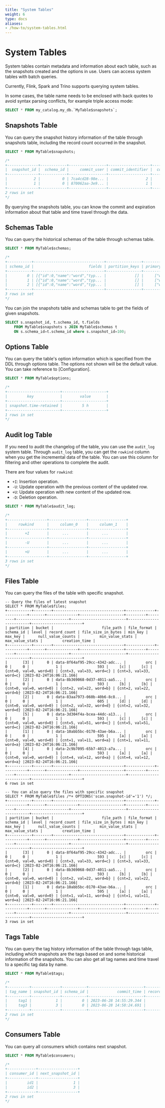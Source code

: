 ```yaml
---
title: "System Tables"
weight: 6
type: docs
aliases:
- /how-to/system-tables.html
---
```

<!--
Licensed to the Apache Software Foundation (ASF) under one
or more contributor license agreements.  See the NOTICE file
distributed with this work for additional information
regarding copyright ownership.  The ASF licenses this file
to you under the Apache License, Version 2.0 (the
"License"); you may not use this file except in compliance
with the License.  You may obtain a copy of the License at

  http://www.apache.org/licenses/LICENSE-2.0

Unless required by applicable law or agreed to in writing,
software distributed under the License is distributed on an
"AS IS" BASIS, WITHOUT WARRANTIES OR CONDITIONS OF ANY
KIND, either express or implied.  See the License for the
specific language governing permissions and limitations
under the License.
-->

# System Tables

System tables contain metadata and information about each table, such as the snapshots created and the options in use. Users can access system tables with batch queries.

Currently, Flink, Spark and Trino supports querying system tables.

In some cases, the table name needs to be enclosed with back quotes to avoid syntax parsing conflicts, for example triple access mode:
```sql
SELECT * FROM my_catalog.my_db.`MyTable$snapshots`;
```

## Snapshots Table

You can query the snapshot history information of the table through snapshots table, including the record count occurred in the snapshot.

```sql
SELECT * FROM MyTable$snapshots;

/*
+--------------+------------+-----------------+-------------------+--------------+-------------------------+---------------------+---------------------+-------------------------+
|  snapshot_id |  schema_id |     commit_user | commit_identifier |  commit_kind |             commit_time |  total_record_count |  delta_record_count |  changelog_record_count |
+--------------+------------+-----------------+-------------------+--------------+-------------------------+---------------------+---------------------+-------------------------+
|            2 |          0 | 7ca4cd28-98e... |                 2 |       APPEND | 2022-10-26 11:44:15.600 |                   2 |                   2 |                       0 |
|            1 |          0 | 870062aa-3e9... |                 1 |       APPEND | 2022-10-26 11:44:15.148 |                   1 |                   1 |                       0 |
+--------------+------------+-----------------+-------------------+--------------+-------------------------+---------------------+---------------------+-------------------------+
2 rows in set
*/
```

By querying the snapshots table, you can know the commit and expiration information about that table and time travel through the data.

## Schemas Table

You can query the historical schemas of the table through schemas table.

```sql
SELECT * FROM MyTable$schemas;

/*
+-----------+--------------------------------+----------------+--------------+---------+---------+
| schema_id |                         fields | partition_keys | primary_keys | options | comment |
+-----------+--------------------------------+----------------+--------------+---------+---------+
|         0 | [{"id":0,"name":"word","typ... |             [] |     ["word"] |      {} |         |
|         1 | [{"id":0,"name":"word","typ... |             [] |     ["word"] |      {} |         |
|         2 | [{"id":0,"name":"word","typ... |             [] |     ["word"] |      {} |         |
+-----------+--------------------------------+----------------+--------------+---------+---------+
3 rows in set
*/
```

You can join the snapshots table and schemas table to get the fields of given snapshots.

```sql
SELECT s.snapshot_id, t.schema_id, t.fields 
    FROM MyTable$snapshots s JOIN MyTable$schemas t 
    ON s.schema_id=t.schema_id where s.snapshot_id=100;
```

## Options Table

You can query the table's option information which is specified from the DDL through options table. The options not shown will be the default value. You can take reference to  [Configuration].

```sql
SELECT * FROM MyTable$options;

/*
+------------------------+--------------------+
|         key            |        value       |
+------------------------+--------------------+
| snapshot.time-retained |         5 h        |
+------------------------+--------------------+
1 rows in set
*/
```

## Audit log Table

If you need to audit the changelog of the table, you can use the `audit_log` system table. Through `audit_log` table, you can get the `rowkind` column when you get the incremental data of the table. You can use this column for
filtering and other operations to complete the audit.

There are four values for `rowkind`:

- `+I`: Insertion operation.
- `-U`: Update operation with the previous content of the updated row.
- `+U`: Update operation with new content of the updated row.
- `-D`: Deletion operation.

```sql
SELECT * FROM MyTable$audit_log;

/*
+------------------+-----------------+-----------------+
|     rowkind      |     column_0    |     column_1    |
+------------------+-----------------+-----------------+
|        +I        |      ...        |      ...        |
+------------------+-----------------+-----------------+
|        -U        |      ...        |      ...        |
+------------------+-----------------+-----------------+
|        +U        |      ...        |      ...        |
+------------------+-----------------+-----------------+
3 rows in set
*/
```

## Files Table
You can query the files of the table with specific snapshot.

```
-- Query the files of latest snapshot
SELECT * FROM MyTable$files;
+-----------+--------+--------------------------------+-------------+-----------+-------+--------------+--------------------+---------+---------+------------------------+-------------------------+-------------------------+-----------------------+
| partition | bucket |                      file_path | file_format | schema_id | level | record_count | file_size_in_bytes | min_key | max_key |      null_value_counts |         min_value_stats |         max_value_stats |         creation_time |
+-----------+--------+--------------------------------+-------------+-----------+-------+--------------+--------------------+---------+---------+------------------------+-------------------------+-------------------------+-----------------------+
|       [3] |      0 | data-8f64af95-29cc-4342-adc... |         orc |         0 |     0 |            1 |                593 |     [c] |     [c] | {cnt=0, val=0, word=0} | {cnt=3, val=33, word=c} | {cnt=3, val=33, word=c} |2023-02-24T16:06:21.166|
|       [2] |      0 | data-8b369068-0d37-4011-aa5... |         orc |         0 |     0 |            1 |                593 |     [b] |     [b] | {cnt=0, val=0, word=0} | {cnt=2, val=22, word=b} | {cnt=2, val=22, word=b} |2023-02-24T16:06:21.166|
|       [2] |      0 | data-83aa7973-060b-40b6-8c8... |         orc |         0 |     0 |            1 |                605 |     [d] |     [d] | {cnt=0, val=0, word=0} | {cnt=2, val=32, word=d} | {cnt=2, val=32, word=d} |2023-02-24T16:06:21.166|
|       [5] |      0 | data-3d304f4a-bcea-44dc-a13... |         orc |         0 |     0 |            1 |                593 |     [c] |     [c] | {cnt=0, val=0, word=0} | {cnt=5, val=51, word=c} | {cnt=5, val=51, word=c} |2023-02-24T16:06:21.166|
|       [1] |      0 | data-10abb5bc-0170-43ae-b6a... |         orc |         0 |     0 |            1 |                595 |     [a] |     [a] | {cnt=0, val=0, word=0} | {cnt=1, val=11, word=a} | {cnt=1, val=11, word=a} |2023-02-24T16:06:21.166|
|       [4] |      0 | data-2c9b7095-65b7-4013-a7a... |         orc |         0 |     0 |            1 |                593 |     [a] |     [a] | {cnt=0, val=0, word=0} | {cnt=4, val=12, word=a} | {cnt=4, val=12, word=a} |2023-02-24T16:06:21.166|
+-----------+--------+--------------------------------+-------------+-----------+-------+--------------+--------------------+---------+---------+------------------------+-------------------------+-------------------------+-----------------------+
6 rows in set

-- You can also query the files with specific snapshot
SELECT * FROM MyTable$files /*+ OPTIONS('scan.snapshot-id'='1') */;
+-----------+--------+--------------------------------+-------------+-----------+-------+--------------+--------------------+---------+---------+------------------------+-------------------------+-------------------------+-----------------------+
| partition | bucket |                      file_path | file_format | schema_id | level | record_count | file_size_in_bytes | min_key | max_key |      null_value_counts |         min_value_stats |         max_value_stats |         creation_time |
+-----------+--------+--------------------------------+-------------+-----------+-------+--------------+--------------------+---------+---------+------------------------+-------------------------+-------------------------+-----------------------+
|       [3] |      0 | data-8f64af95-29cc-4342-adc... |         orc |         0 |     0 |            1 |                593 |     [c] |     [c] | {cnt=0, val=0, word=0} | {cnt=3, val=33, word=c} | {cnt=3, val=33, word=c} |2023-02-24T16:06:21.166|
|       [2] |      0 | data-8b369068-0d37-4011-aa5... |         orc |         0 |     0 |            1 |                593 |     [b] |     [b] | {cnt=0, val=0, word=0} | {cnt=2, val=22, word=b} | {cnt=2, val=22, word=b} |2023-02-24T16:06:21.166|
|       [1] |      0 | data-10abb5bc-0170-43ae-b6a... |         orc |         0 |     0 |            1 |                595 |     [a] |     [a] | {cnt=0, val=0, word=0} | {cnt=1, val=11, word=a} | {cnt=1, val=11, word=a} |2023-02-24T16:06:21.166|
+-----------+--------+--------------------------------+-------------+-----------+-------+--------------+--------------------+---------+---------+------------------------+-------------------------+-------------------------+-----------------------+
3 rows in set
```

## Tags Table

You can query the tag history information of the table through tags table, including which snapshots are the tags based on
and some historical information of the snapshots. You can also get all tag names and time travel to a specific tag data by name.

```sql
SELECT * FROM MyTable$tags;

/*
+----------+-------------+-----------+-------------------------+--------------+
| tag_name | snapshot_id | schema_id |             commit_time | record_count |
+----------+-------------+-----------+-------------------------+--------------+
|     tag1 |           1 |         0 | 2023-06-28 14:55:29.344 |            3 |
|     tag3 |           3 |         0 | 2023-06-28 14:58:24.691 |            7 |
+----------+-------------+-----------+-------------------------+--------------+
2 rows in set
*/
```

## Consumers Table

You can query all consumers which contains next snapshot.

```sql
SELECT * FROM MyTable$consumers;

/*
+-------------+------------------+
| consumer_id | next_snapshot_id |
+-------------+------------------+
|         id1 |                1 |
|         id2 |                3 |
+-------------+------------------+
2 rows in set
*/
```

